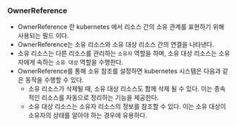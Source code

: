 ### OwnerReference

- OwnerReference 란 kubernetes 에서 리소스 간의 소유 관계를 표현하기 위해 사용되는 필드 이다.
- OwnerReference는 소유 리소스와 소유 대상 리소스 간의 연결을 나타낸다.
- 소유 리소스는 다른 리소스를 관리하는 `소유자` 역할을 하며, 소유 대상 리소스는 소유자에게 속하는 `소유 대상` 역할을 수행한다.
- OwnerReference를 통해 소유 참조를 설정하면 kubernetes 시스템은 다음과 같은 동작을 수행할 수 있다.
  - 소유 리소스가 삭제될 때, 소유 대상 리소스도 함께 삭제 될 수 있다. 이는 종속적인 리소스를 자동으로 정리하는 기능을 제공한다.
  - 소유 대상 리소스는 소유자 리소스의 정보를 참조할 수 있다. 이는 소유 대상이 소유자의 상태를 알아야 하는 경우에 유용하다.